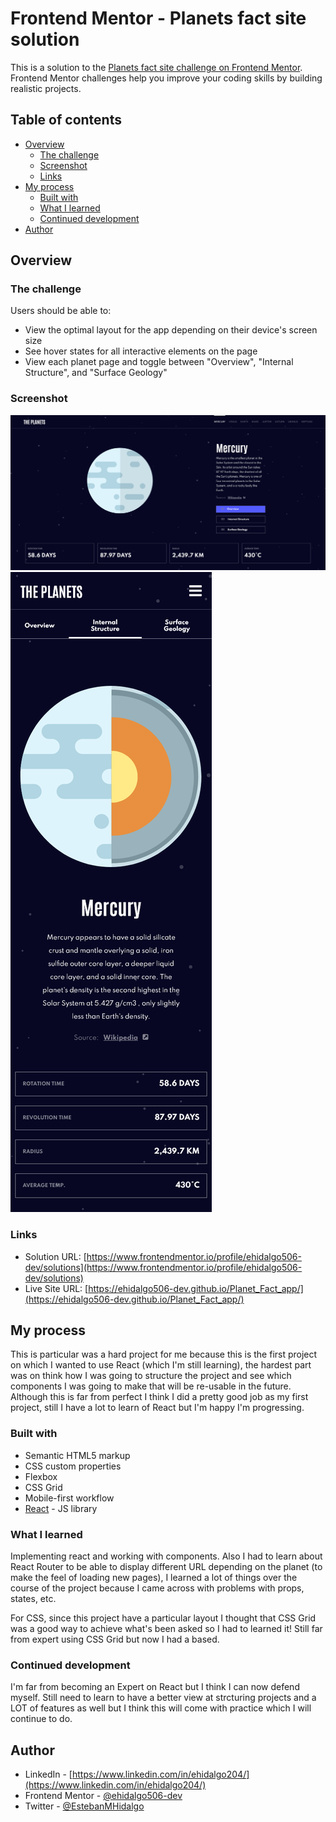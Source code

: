 # Frontend Mentor - Planets fact site solution

This is a solution to the [Planets fact site challenge on Frontend Mentor](https://www.frontendmentor.io/challenges/planets-fact-site-gazqN8w_f). Frontend Mentor challenges help you improve your coding skills by building realistic projects.

## Table of contents

- [Overview](#overview)
  - [The challenge](#the-challenge)
  - [Screenshot](#screenshot)
  - [Links](#links)
- [My process](#my-process)
  - [Built with](#built-with)
  - [What I learned](#what-i-learned)
  - [Continued development](#continued-development)
- [Author](#author)

## Overview

### The challenge

Users should be able to:

- View the optimal layout for the app depending on their device's screen size
- See hover states for all interactive elements on the page
- View each planet page and toggle between "Overview", "Internal Structure", and "Surface Geology"

### Screenshot

![images/sc1.png](images/sc1.png)
![images/sc2.png](images/sc2.png)

### Links

- Solution URL: [https://www.frontendmentor.io/profile/ehidalgo506-dev/solutions](https://www.frontendmentor.io/profile/ehidalgo506-dev/solutions)
- Live Site URL: [https://ehidalgo506-dev.github.io/Planet_Fact_app/](https://ehidalgo506-dev.github.io/Planet_Fact_app/)

## My process

This is particular was a hard project for me because this is the first project on which I wanted to use React (which I'm still learning), the hardest part was on think how I was going to structure the project and see which components I was going to make that will be re-usable in the future. Although this is far from perfect I think I did a pretty good job as my first project, still I have a lot to learn of React but I'm happy I'm progressing.

### Built with

- Semantic HTML5 markup
- CSS custom properties
- Flexbox
- CSS Grid
- Mobile-first workflow
- [React](https://reactjs.org/) - JS library

### What I learned

Implementing react and working with components. Also I had to learn about React Router to be able to display different URL depending on the planet (to make the feel of loading new pages), I learned a lot of things over the course of the project because I came across with problems with props, states, etc.

For CSS, since this project have a particular layout I thought that CSS Grid was a good way to achieve what's been asked so I had to learned it! Still far from expert using CSS Grid but now I had a based.

### Continued development

I'm far from becoming an Expert on React but I think I can now defend myself. Still need to learn to have a better view at strcturing projects and a LOT of features as well but I think this will come with practice which I will continue to do.

## Author

- LinkedIn - [https://www.linkedin.com/in/ehidalgo204/](https://www.linkedin.com/in/ehidalgo204/)
- Frontend Mentor - [@ehidalgo506-dev](https://www.frontendmentor.io/profile/ehidalgo506-dev)
- Twitter - [@EstebanMHidalgo](https://twitter.com/EstebanMHidalgo)
